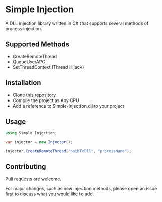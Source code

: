 # Simple Injection

A DLL injection library written in C# that supports several methods of process injection.

## Supported Methods

* CreateRemoteThread
* QueueUserAPC
* SetThreadContext (Thread Hijack)

## Installation

* Clone this repository
* Compile the project as Any CPU
* Add a reference to Simple-Injection.dll to your project

## Usage

```csharp
using Simple_Injection;

var injector = new Injector();

injector.CreateRemoteThread("pathToDll", "processName");
```

## Contributing
Pull requests are welcome. 

For major changes, such as new injection methods, please open an issue first to discuss what you would like to add.
